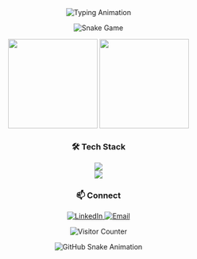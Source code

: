 <div align="center">
  
  <!-- Animated Header -->
  <img src="https://readme-typing-svg.demolab.com?font=Fira+Code&weight=600&size=28&duration=3000&pause=1000&color=7A3FF7&background=45FF8E00&center=true&vCenter=true&width=435&lines=Hi+👋,+I'm+irawanap;Full+Stack+Developer;Open+Source+Contributor" alt="Typing Animation" />

  <!-- Snake Game -->
  ![Snake Game](https://github.com/irawanap/irawanap/blob/output/github-contribution-grid-snake.svg)

  <!-- Animated Stats -->
  <div align="center">
    <img height="180em" src="https://github-readme-stats.vercel.app/api?username=irawanap&show_icons=true&theme=radical&count_private=true&hide_border=true&animated=true" />
    <img height="180em" src="https://github-readme-stats.vercel.app/api/top-langs/?username=irawanap&layout=compact&theme=radical&hide_border=true&animated=true" />
  </div>

  <!-- Animated Skills -->
  <h3>🛠 Tech Stack</h3>
  <div>
    <img src="https://skillicons.dev/icons?i=js,react,nodejs,py,go,mysql,mongodb,firebase&theme=dark&animate=true" />
    <br/>
    <img src="https://skillicons.dev/icons?i=git,github,vscode,figma,gcp,docker&theme=dark&animate=true" />
  </div>

  <!-- Contact -->
  <h3>📫 Connect</h3>
  <p>
    <a href="https://linkedin.com/in/irawanajipangestu">
      <img alt="LinkedIn" src="https://img.shields.io/badge/LinkedIn-irawanaajipangestu-blue?style=for-the-badge&logo=linkedin&logoColor=white" />
    </a>
    <a href="mailto:irawanajhi22@gmail.com">
      <img alt="Email" src="https://img.shields.io/badge/Email-Contact%20Me-red?style=for-the-badge&logo=gmail&logoColor=white" />
    </a>
  </p>

  <!-- Visitor Counter -->
  <p align="center"> 
    <img src="https://profile-counter.glitch.me/irawanap/count.svg" alt="Visitor Counter" /> 
  </p>

</div>


<div align="center">

  <!-- Snake Animation -->
  ![GitHub Snake Animation](https://github.com/irawanap/irawanap/blob/output/github-contribution-grid-snake.svg)

</div>
